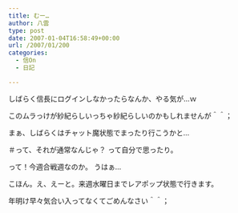 ```yaml
---
title: むー…
author: 八雲
type: post
date: 2007-01-04T16:58:49+00:00
url: /2007/01/200
categories:
  - 信On
  - 日記

---
```

しばらく信長にログインしなかったらなんか、やる気が…ｗ
  
このムラっけが紗紀らしいっちゃ紗紀らしいのかもしれませんが＾＾；

まぁ、しばらくはチャット魔状態でまったり行こうかと…
  
＃って、それが通常なんじゃ？ って自分で思ったり。

って！今週合戦週なのか。 うはぁ…
  
こほん。え、えーと。来週水曜日までレアポップ状態で行きます。
  
年明け早々気合い入ってなくてごめんなさい＾＾；